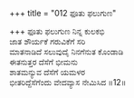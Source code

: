 +++
title = "012 ಫೂತು ಫಲುಗುಣ"

+++
ಫೂತು ಫಲುಗುಣ ನಿನ್ನ ಕುಲಕಭಿ  
ಜಾತ ಶೌರ್ಯಕೆ ಗರುವಿಕೆಗೆ ಸರಿ  
ಮಾತನಾಡಿದೆ ಸಲುವುದೈ ನಿನಗೆನುತ ಕೊಂಡಾಡಿ  
ಈತನುತ್ತರ ದೆಸೆಗೆ ಭೀಮನು  
ಶಾತಮನ್ಯುವ ದೆಸೆಗೆ ಯಮಳರ  
ಭೀತರಿದ್ದೆಸೆಗೆಂದು ವೇದವ್ಯಾಸ ನೇಮಿಸಿದ     ॥12॥